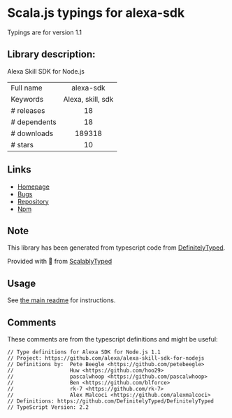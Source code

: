 
# Scala.js typings for alexa-sdk

Typings are for version 1.1

## Library description:
Alexa Skill SDK for Node.js

|                    |                 |
| ------------------ | :-------------: |
| Full name          | alexa-sdk |
| Keywords           | Alexa, skill, sdk |
| # releases         | 18 |
| # dependents       | 18 |
| # downloads        | 189318 |
| # stars            | 10 |

## Links
- [Homepage](https://github.com/alexa/alexa-skill-sdk-for-nodejs#readme)
- [Bugs](https://github.com/alexa/alexa-skill-sdk-for-nodejs/issues)
- [Repository](https://github.com/alexa/alexa-skill-sdk-for-nodejs)
- [Npm](https://www.npmjs.com/package/alexa-sdk)
    


## Note
This library has been generated from typescript code from [DefinitelyTyped](https://definitelytyped.org).

Provided with :purple_heart: from [ScalablyTyped](https://github.com/oyvindberg/ScalablyTyped)

## Usage
See [the main readme](../../readme.md) for instructions.

## Comments

These comments are from the typescript definitions and might be useful:
```
// Type definitions for Alexa SDK for Node.js 1.1
// Project: https://github.com/alexa/alexa-skill-sdk-for-nodejs
// Definitions by:  Pete Beegle <https://github.com/petebeegle>
//                  Huw <https://github.com/hoo29>
//                  pascalwhoop <https://github.com/pascalwhoop>
//                  Ben <https://github.com/blforce>
//                  rk-7 <https://github.com/rk-7>
//                  Alex Malcoci <https://github.com/alexmalcoci>
// Definitions: https://github.com/DefinitelyTyped/DefinitelyTyped
// TypeScript Version: 2.2

```

